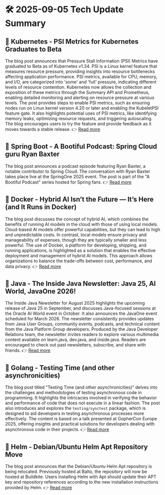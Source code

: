 # 🛠️ 2025-09-05 Tech Update Summary

## 🔹 Kubernetes - PSI Metrics for Kubernetes Graduates to Beta
The blog post announces that Pressure Stall Information (PSI) Metrics have graduated to Beta as of Kubernetes v1.34. PSI is a Linux kernel feature that measures resource pressure, providing insights into resource bottlenecks affecting application performance. PSI metrics, available for CPU, memory, and I/O, are categorized into 'some' and 'full' pressure, indicating different levels of resource contention. Kubernetes now allows the collection and exposition of these metrics through the Summary API and Prometheus, enabling detailed monitoring and alerting on resource pressure at various levels. The post provides steps to enable PSI metrics, such as ensuring nodes run on Linux kernel version 4.20 or later and enabling the KubeletPSI feature gate. It also highlights potential uses of PSI metrics, like identifying memory leaks, optimizing resource requests, and triggering autoscaling. The blog encourages users to try the feature and provide feedback as it moves towards a stable release.
👉 [Read more](https://kubernetes.io/blog/2025/09/04/kubernetes-v1-34-introducing-psi-metrics-beta/)

## 🔹 Spring Boot - A Bootiful Podcast: Spring Cloud guru Ryan Baxter
The blog post announces a podcast episode featuring Ryan Baxter, a notable contributor to Spring Cloud. The conversation with Ryan Baxter takes place live at the SpringOne 2025 event. The post is part of the "A Bootiful Podcast" series hosted for Spring fans.
👉 [Read more](https://spring.io/blog/2025/09/04/a-bootiful-podcast-ryan-baxter)

## 🔹 Docker - Hybrid AI Isn’t the Future — It’s Here (and It Runs in Docker)
The blog post discusses the concept of hybrid AI, which combines the benefits of running AI models in the cloud with those of using local models. Cloud-based AI models offer powerful capabilities, but they can lead to high and unpredictable costs. In contrast, local models ensure privacy and manageability of expenses, though they are typically smaller and less powerful. The use of Docker, a platform for developing, shipping, and running applications, is highlighted as a solution that enables the effective deployment and management of hybrid AI models. This approach allows organizations to balance the trade-offs between cost, performance, and data privacy.
👉 [Read more](https://www.docker.com/blog/hybrid-ai-and-how-it-runs-in-docker/)

## 🔹 Java - The Inside Java Newsletter: Java 25, AI World, JavaOne 2026!
The Inside Java Newsletter for August 2025 highlights the upcoming release of Java 25 in September, and discusses Java-focused sessions at the Oracle AI World event in October. It also announces the JavaOne event scheduled for March 2026. The newsletter consistently provides updates from Java User Groups, community events, podcasts, and technical content from the Java Platform Group developers. Produced by the Java Developer Relations team, the newsletter invites readers to explore various multimedia content available on learn.java, dev.java, and inside.java. Readers are encouraged to check out past newsletters, subscribe, and share with friends.
👉 [Read more](https://inside.java/2025/09/02/inside-java-newsletter/)

## 🔹 Golang - Testing Time (and other asynchronicities)
The blog post titled "Testing Time (and other asynchronicities)" delves into the challenges and methodologies of testing asynchronous code in programming. It highlights the intricacies involved in verifying the behavior and performance of code that does not execute in a linear fashion. The post also introduces and explores the `testing/synctest` package, which is designed to aid developers in testing asynchronous processes more effectively. The content is based on a talk presented at GopherCon Europe 2025, offering insights and practical solutions for developers dealing with asynchronous code in their projects.
👉 [Read more](https://go.dev/blog/testing-time)

## 🔹 Helm - Debian/Ubuntu Helm Apt Repository Move
The blog post announces that the Debian/Ubuntu Helm Apt repository is being relocated. Previously hosted at Balto, the repository will now be hosted at Buildkite. Users installing Helm with Apt should update their APT key and repository references according to the new installation instructions provided by Helm.
👉 [Read more](https://helm.sh/blog/debian-helm-repository-move/)

